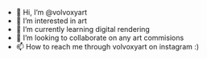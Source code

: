 - 👋 Hi, I’m @volvoxyart
- 👀 I’m interested in art
- 🌱 I’m currently learning digital rendering
- 💞️ I’m looking to collaborate on any art commisions
- 📫 How to reach me through volvoxyart on instagram :)

<!---
volvoxyart/volvoxyart is a ✨ special ✨ repository because its `README.md` (this file) appears on your GitHub profile.
You can click the Preview link to take a look at your changes.
--->
